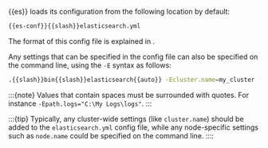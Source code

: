 {{es}} loads its configuration from the following location by default:

```sh subs=true
{{es-conf}}{{slash}}elasticsearch.yml
```

The format of this config file is explained in [](/deploy-manage/deploy/self-managed/configure-elasticsearch.md).

Any settings that can be specified in the config file can also be specified on the command line, using the `-E` syntax as follows:

```sh subs=true
.{{slash}}bin{{slash}}elasticsearch{{auto}} -Ecluster.name=my_cluster -Enode.name=node_1
```

:::{note}
Values that contain spaces must be surrounded with quotes. For instance `-Epath.logs="C:\My Logs\logs"`.
:::

:::{tip}
Typically, any cluster-wide settings (like `cluster.name`) should be added to the `elasticsearch.yml` config file, while any node-specific settings such as `node.name` could be specified on the command line.
::::